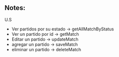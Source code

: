 ## Notes:

U.S

- Ver partidos por su estado -> getAllMatchByStatus
- Ver un partido por id -> getMatch
- Editar un partido -> updateMatch
- agregar un partido -> saveMatch
- eliminar un partido -> deleteMatch